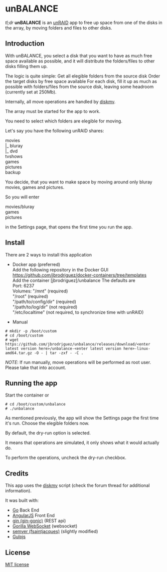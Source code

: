 unBALANCE
=========

*tl;dr* **unBALANCE** is an [unRAID](http://lime-technology.com) app to free up space from one of the disks in the array, by moving folders and files to other disks.

## Introduction
With unBALANCE, you select a disk that you want to have as much free space available as possible, and it will distribute the folders/files to other disks filling them up.

The logic is quite simple:
Get all elegible folders from the source disk
Order the target disks by free space available
For each disk, fill it up as much as possible with folders/files from the source disk, leaving some headroom (currently set at 250Mb).

Internally, all move operations are handled by [diskmv](https://github.com/trinapicot/unraid-diskmv).

The array must be started for the app to work.

You need to select which folders are elegible for moving.

Let's say you have the following unRAID shares:

movies<br>
|_ bluray<br>
|_ dvd<br>
tvshows<br>
games<br>
pictures<br>
backup

You decide, that you want to make space by moving around only bluray movies, games and pictures.

So you will enter 

movies/bluray<br>
games<br>
pictures

in the Settings page, that opens the first time you run the app.

## Install
There are 2 ways to install this application

- Docker app (preferred)<br>
Add the following repository in the Docker GUI<br>
https://github.com/jbrodriguez/docker-containers/tree/templates<br>
Add the container [jbrodriguez]/unbalance
The defaults are <br>
Port: 6237<BR>
Volumes: 
"/mnt" (required)<br>
"/root" (required)<br>
"/path/to/config/dir" (required)<br>
"/path/to/log/dir" (not required)<br>
"/etc/localtime" (not required, to synchronize time with unRAID)<br>

- Manual
```Shell
# mkdir -p /boot/custom
# cd /boot/custom
# wget https://github.com/jbrodriguez/unbalance/releases/download/<enter latest version here>/unbalance-<enter latest version here>-linux-amd64.tar.gz -O - | tar -zxf - -C .
```
*NOTE*: If run manually, move operations will be performed as root user. Please take that into account.

## Running the app
Start the container or 

```Shell
# cd /boot/custom/unbalance
# ./unbalance
```
As mentioned previously, the app will show the Settings page the first time it's run. Choose the elegible folders now.

By default, the dry-run option is selected.

It means that operations are simulated, it only shows what it would actually do.

To perform the operations, uncheck the dry-run checkbox.

## Credits
This app uses the [diskmv](https://github.com/trinapicot/unraid-diskmv) script (check the forum thread for additional information).

It was built with:

- [Go](https://golang.org/) Back End
- [AngularJS](https://angularjs.org/) Front End
- [gin (gin-gonic)](https://github.com/gin-gonic/gin) (REST api)
- [Gorilla WebSocket](https://github.com/gorilla/websocket) (websocket)
- [semver (fsaintjacques)](https://github.com/fsaintjacques/semver-tool) (slightly modified)
- [Gulpjs](http://gulpjs.com/)

## License
[MIT license](http://jbrodriguez.mit-license.org)
